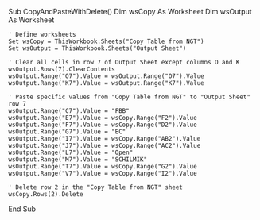 Sub CopyAndPasteWithDelete()
    Dim wsCopy As Worksheet
    Dim wsOutput As Worksheet
    
    ' Define worksheets
    Set wsCopy = ThisWorkbook.Sheets("Copy Table from NGT")
    Set wsOutput = ThisWorkbook.Sheets("Output Sheet")
    
    ' Clear all cells in row 7 of Output Sheet except columns O and K
    wsOutput.Rows(7).ClearContents
    wsOutput.Range("O7").Value = wsOutput.Range("O7").Value
    wsOutput.Range("K7").Value = wsOutput.Range("K7").Value
    
    ' Paste specific values from "Copy Table from NGT" to "Output Sheet" row 7
    wsOutput.Range("C7").Value = "FBB"
    wsOutput.Range("E7").Value = wsCopy.Range("F2").Value
    wsOutput.Range("F7").Value = wsCopy.Range("D2").Value
    wsOutput.Range("G7").Value = "EC"
    wsOutput.Range("I7").Value = wsCopy.Range("AB2").Value
    wsOutput.Range("J7").Value = wsCopy.Range("AC2").Value
    wsOutput.Range("L7").Value = "Open"
    wsOutput.Range("M7").Value = "SCHILMIK"
    wsOutput.Range("T7").Value = wsCopy.Range("G2").Value
    wsOutput.Range("V7").Value = wsCopy.Range("I2").Value
    
    ' Delete row 2 in the "Copy Table from NGT" sheet
    wsCopy.Rows(2).Delete
End Sub
